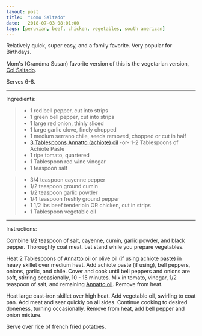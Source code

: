```yaml
---
layout: post
title:  "Lomo Saltado"
date:   2018-07-03 08:01:00
tags: [peruvian, beef, chicken, vegetables, south american]
---
```


Relatively quick, super easy, and a family favorite. Very popular for Birthdays.

Mom's (Grandma Susan) favorite version of this is the vegetarian version, [Col Saltado](/recipes/col-saltado).

Serves 6-8.

---

Ingredients:

> * 1 red bell pepper, cut into strips
> * 1 green bell pepper, cut into strips
> * 1 large red onion, thinly sliced
> * 1 large garlic clove, finely chopped
> * 1 medium serrano chile, seeds removed, chopped or cut in half
> * [3 Tablespoons Annatto (achiote) oil](/recipes/annatto-oil) -or- 1-2 Tablespoons of Achiote Paste
> * 1 ripe tomato, quartered
> * 1 Tablespoon red wine vinegar
> * 1 teaspoon salt

> * 3/4 teaspoon cayenne pepper
> * 1/2 teaspoon ground cumin
> * 1/2 teaspoon garlic powder
> * 1/4 teaspoon freshly ground pepper
> * 1 1/2 lbs beef tenderloin OR chicken, cut in strips
> * 1 Tablespoon vegetable oil

---

Instructions:

Combine 1/2 teaspoon of salt, cayenne, cumin, garlic powder, and black pepper. Thoroughly coat meat. Let stand while you prepare vegetables.

Heat 2 Tablespoons of [Annatto oil](/recipes/annatto-oil) or olive oil (if using achiote paste) in heavy skillet over medium heat. Add achiote paste (if using), bell peppers, onions, garlic, and chile. Cover and cook until bell peppers and onions are soft, stirring occasionally, 10 - 15 minutes. Mix in tomato, vinegar, 1/2 teaspoon of salt, and remaining [Annatto oil](/recipes/annatto-oil). Remove from heat.

Heat large cast-iron skillet over high heat. Add vegetable oil, swirling to coat pan. Add meat and sear quickly on all sides. Continue cooking to desired doneness, turning occasionally. Remove from heat, add bell pepper and onion mixture.

Serve over rice of french fried potatoes.
